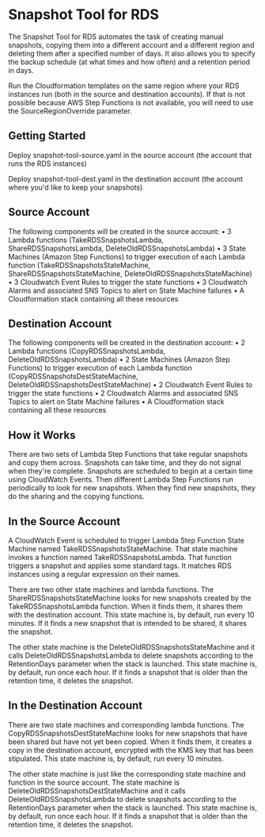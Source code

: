 # Snapshot Tool for RDS

The Snapshot Tool for RDS automates the task of creating manual snapshots, copying them into a different account and a different region and deleting them after a specified number of days. It also allows you to specify the backup schedule (at what times and how often) and a retention period in days. 

Run the Cloudformation templates on the same region where your RDS instances run (both in the source and destination accounts). If that is not possible because AWS Step Functions is not available, you will need to use the SourceRegionOverride parameter.

## Getting Started

Deploy snapshot-tool-source.yaml in the source account (the account that runs the RDS instances)

Deploy snapshot-tool-dest.yaml in the destination account (the account where you'd like to keep your snapshots)

## Source Account

The following components will be created in the source account:
•	3 Lambda functions (TakeRDSSnapshotsLambda, ShareRDSSnapshotsLambda, DeleteOldRDSSnapshotsLambda)
•	3 State Machines (Amazon Step Functions) to trigger execution of each Lambda function (TakeRDSSnapshotsStateMachine, ShareRDSSnapshotsStateMachine, DeleteOldRDSSnapshotsStateMachine)
•	3 Cloudwatch Event Rules to trigger the state functions
•	3 Cloudwatch Alarms and associated SNS Topics to alert on State Machine failures
•	A Cloudformation stack containing all these resources

## Destination Account

The following components will be created in the destination account:
•	2 Lambda functions (CopyRDSSnapshotsLambda, DeleteOldRDSSnapshotsLambda)
•	2 State Machines (Amazon Step Functions) to trigger execution of each Lambda function (CopyRDSSnapshotsDestStateMachine, DeleteOldRDSSnapshotsDestStateMachine)
•	2 Cloudwatch Event Rules to trigger the state functions
•	2 Cloudwatch Alarms and associated SNS Topics to alert on State Machine failures
•	A Cloudformation stack containing all these resources

## How it Works

There are two sets of Lambda Step Functions that take regular snapshots and copy them across. Snapshots can take time, and they do not signal when they're complete. Snapshots are scheduled to begin at a certain time using CloudWatch Events. Then different Lambda Step Functions run periodically to look for new snapshots. When they find new snapshots, they do the sharing and the copying functions.

## In the Source Account

A CloudWatch Event is scheduled to trigger Lambda Step Function State Machine named TakeRDSSnapshotsStateMachine. That state machine invokes a function named TakeRDSSnapshotsLambda. That function triggers a snapshot and applies some standard tags. It matches RDS instances using a regular expression on their names.

There are two other state machines and lambda functions. The ShareRDSSnapshotsStateMachine looks for new snapshots created by the TakeRDSSnapshotsLambda function. When it finds them, it shares them with the destination account. This state machine is, by default, run every 10 minutes. If it finds a new snapshot that is intended to be shared, it shares the snapshot.

The other state machine is the DeleteOldRDSSnapshotsStateMachine and it calls DeleteOldRDSSnapshotsLambda to delete snapshots according to the RetentionDays parameter when the stack is launched. This state machine is, by default, run once each hour. If it finds a snapshot that is older than the retention time, it deletes the snapshot.

## In the Destination Account

There are two state machines and corresponding lambda functions. The CopyRDSSnapshotsDestStateMachine looks for new snapshots that have been shared but have not yet been copied. When it finds them, it creates a copy in the destination account, encrypted with the KMS key that has been stipulated. This state machine is, by default, run every 10 minutes. 

The other state machine is just like the corresponding state machine and function in the source account. The state machine is DeleteOldRDSSnapshotsDestStateMachine and it calls DeleteOldRDSSnapshotsLambda to delete snapshots according to the RetentionDays parameter when the stack is launched. This state machine is, by default, run once each hour. If it finds a snapshot that is older than the retention time, it deletes the snapshot.




